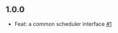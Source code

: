 ## 1.0.0
  - Feat: a common scheduler interface [#1](https://github.com/logstash-plugins/logstash-mixin-scheduler/pull/1)
